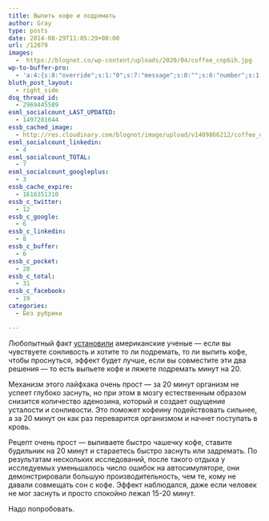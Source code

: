 ```yaml
---
title: Выпить кофе и подремать
author: Gray
type: posts
date: 2014-08-29T11:05:29+00:00
url: /12079
images:
  -  https://blognot.co/wp-content/uploads/2020/04/coffee_cnp6ih.jpg
wp-to-buffer-pro:
  - 'a:4:{s:8:"override";s:1:"0";s:7:"message";s:0:"";s:6:"number";s:1:"1";s:16:"alternateMessage";s:0:"";}'
bluth_post_layout:
  - right_side
dsq_thread_id:
  - 2969445589
esml_socialcount_LAST_UPDATED:
  - 1497281644
essb_cached_image:
  - http://res.cloudinary.com/blognot/image/upload/v1409866212/coffee_cnp6ih.jpg
esml_socialcount_linkedin:
  - 4
esml_socialcount_TOTAL:
  - 7
esml_socialcount_googleplus:
  - 3
essb_cache_expire:
  - 1616351310
essb_c_twitter:
  - 12
essb_c_google:
  - 6
essb_c_linkedin:
  - 8
essb_c_buffer:
  - 6
essb_c_pocket:
  - 28
essb_c_total:
  - 31
essb_c_facebook:
  - 19
categories:
  - Без рубрики

---
```








Любопытный факт <a href="http://www.vox.com/2014/8/28/6074177/coffee-naps-caffeine-science" target="_blank">установили</a> американские ученые — если вы чувствуете сонливость и хотите то ли подремать, то ли выпить кофе, чтобы проснуться, эффект будет лучше, если вы совместите эти два решения — то есть выпьете кофе и ляжете подремать минут на 20.

Механизм этого лайфхака очень прост — за 20 минут организм не успеет глубоко заснуть, но при этом в мозгу естественным образом снизится количество аденозина, который и создает ощущение усталости и сонливости. Это поможет кофеину подействовать сильнее, а за 20 минут он как раз переварится организмом и начнет поступать в кровь.

Рецепт очень прост — выпиваете быстро чашечку кофе, ставите будильник на 20 минут и стараетесь быстро заснуть или задремать. По результатам нескольких исследований, после такого отдыха у исследуемых уменьшалось число ошибок на автосимуляторе, они демонстрировали большую производительность, чем те, кому не давали совмещать сон с кофе. Эффект наблюдался, даже если человек не мог заснуть и просто спокойно лежал 15-20 минут.

Надо попробовать.